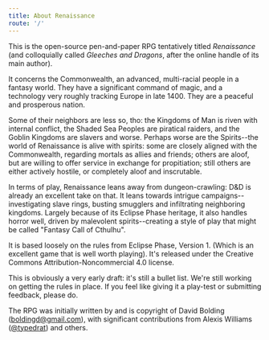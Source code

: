 ```yaml
---
title: About Renaissance
route: '/'
---
```


This is the open-source pen-and-paper RPG tentatively titled *Renaissance* (and colloquially called *Gleeches and Dragons*, after the online handle of its main author).

It concerns the Commonwealth, an advanced, multi-racial people in a fantasy world.
They have a significant command of magic, and a technology very roughly tracking Europe in late 1400.
They are a peaceful and prosperous nation.

Some of their neighbors are less so, tho: the Kingdoms of Man is riven with internal conflict, the Shaded Sea Peoples are piratical raiders, and the Goblin Kingdoms are slavers and worse.
Perhaps worse are the Spirits--the world of Renaissance is alive with spirits: some are closely aligned with the Commonwealth, regarding mortals as allies and friends; others are aloof, but are willing to offer service in exchange for propitiation; still others are either actively hostile, or completely aloof and inscrutable.

In terms of play, Renaissance leans away from dungeon-crawling: D&D is already an excellent take on that.
It leans towards intrigue campaigns--investigating slave rings, busting smugglers and infiltrating neighboring kingdoms.
Largely because of its Eclipse Phase heritage, it also handles horror well, driven by malevolent spirits--creating a style of play that might be called "Fantasy Call of Cthulhu".

It is based loosely on the rules from Eclipse Phase, Version 1.
(Which is an excellent game that is well worth playing).
It's released under the Creative Commons Attribution-Noncommercial 4.0 license.

This is obviously a very early draft: it's still a bullet list.
We're still working on getting the rules in place.
If you feel like giving it a play-test or submitting feedback, please do.

The RPG was initially written by and is copyright of David Bolding ([boldingd@gmail.com](mailto:boldingd@gmail.com)), with significant contributions from Alexis Williams ([@typedrat](https://typedr.at)) and others.
